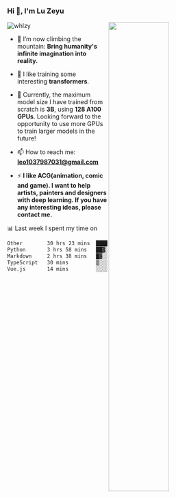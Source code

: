 ### Hi 👋, I'm Lu Zeyu

<img src="https://komarev.com/ghpvc/?username=whlzy&label=Profile%20views&color=0e75b6&style=flat" alt="whlzy" />
<img align="right" width="53%" src="https://github-readme-stats.vercel.app/api?username=whlzy&show_icons=true">

- 🔭 I’m now climbing the mountain: **Bring humanity's infinite imagination into reality.**

- 🌄 I like training some interesting **transformers**.

- 🌠 Currently, the maximum model size I have trained from scratch is **3B**, using **128 A100 GPUs**. Looking forward to the opportunity to use more GPUs to train larger models in the future!

- 📫 How to reach me: **leo1037987031@gmail.com**

- ⚡ **I like ACG(animation, comic and game). I want to help artists, painters and designers with deep learning. If you have any interesting ideas, please contact me.**

📊 Last week I spent my time on

<!--START_SECTION:waka-->

```txt
Other        30 hrs 23 mins  ████████████████████░░░░░   80.09 %
Python       3 hrs 58 mins   ██▓░░░░░░░░░░░░░░░░░░░░░░   10.47 %
Markdown     2 hrs 38 mins   █▓░░░░░░░░░░░░░░░░░░░░░░░   06.98 %
TypeScript   30 mins         ▒░░░░░░░░░░░░░░░░░░░░░░░░   01.36 %
Vue.js       14 mins         ░░░░░░░░░░░░░░░░░░░░░░░░░   00.63 %
```

<!--END_SECTION:waka-->

